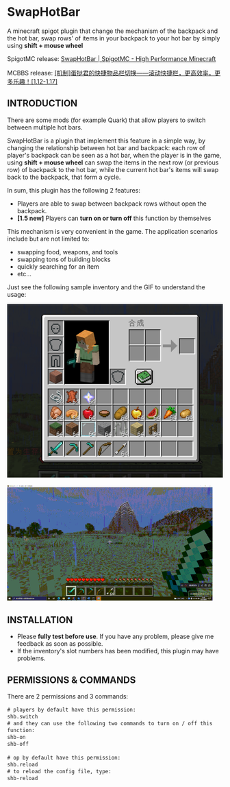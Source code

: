 # SwapHotBar
A minecraft spigot plugin that change the mechanism of the backpack and the hot bar, swap rows' of items in your backpack to your hot bar by simply using **shift + mouse wheel**

SpigotMC release: [SwapHotBar | SpigotMC - High Performance Minecraft](https://www.spigotmc.org/resources/swaphotbar.94333/)

MCBBS release: [\[机制\]蛋挞君的快捷物品栏切换——滚动快捷栏，更高效率，更多乐趣！[1.12-1.17]](https://www.mcbbs.net/thread-1215585-1-1.html)

## INTRODUCTION

There are some mods (for example Quark) that allow players to switch between multiple hot bars.

SwapHotBar is a plugin that implement this feature in a simple way, by changing the relationship between hot bar and backpack: each row of player's backpack can be seen as a hot bar, when the player is in the game, using **shift + mouse wheel** can swap the items in the next row (or previous row) of backpack to the hot bar, while the current hot bar's items will swap back to the backpack, that form a cycle. 

In sum, this plugin has the following 2 features: 

- Players are able to swap between backpack rows without open the backpack.
- **[1.5 new]** Players can **turn on or turn off** this function by themselves

This mechanism is very convenient in the game. The application scenarios include but are not limited to: 

- swapping food, weapons, and tools
- swapping tons of building blocks
- quickly searching for an item
- etc...

Just see the following sample inventory and the GIF to understand the usage:

![IMG](/screenshots/screenshot0.png)



![IMG](./screenshots/exampleusage.gif)

## INSTALLATION

- Please **fully test before use**. If you have any problem, please give me feedback as soon as possible.
- If the inventory's slot numbers has been modified, this plugin may have problems.

## PERMISSIONS & COMMANDS

There are 2 permissions and  3 commands:

```shell
# players by default have this permission:
shb.switch
# and they can use the following two commands to turn on / off this function:
shb-on
shb-off

# op by default have this permission:
shb.reload
# to reload the config file, type:
shb-reload
```



